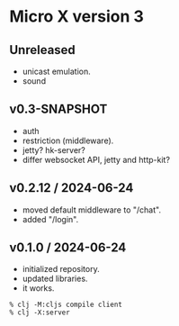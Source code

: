 # Micro X version 3

## Unreleased
- unicast emulation.
- sound

## v0.3-SNAPSHOT
- auth
- restriction (middleware).
- jetty? hk-server?
- differ websocket API, jetty and http-kit?


## v0.2.12 / 2024-06-24
- moved default middleware to "/chat".
- added "/login".

## v0.1.0 / 2024-06-24
- initialized repository.
- updated libraries.
- it works.
```
% clj -M:cljs compile client
% clj -X:server
```
